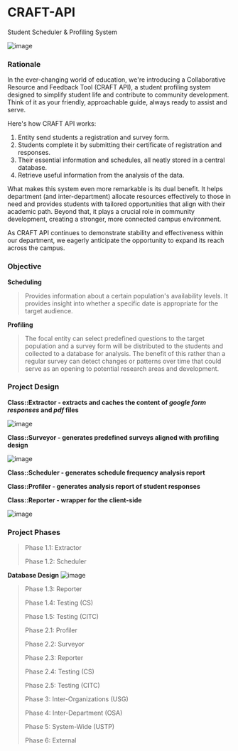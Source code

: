 # CRAFT-API
Student Scheduler &amp; Profiling System

![image](https://github.com/USTP-CSCORE/CRAFT-API/assets/26486389/efc210dc-7a39-45a6-9644-2c40d0037f77)

### Rationale

In the ever-changing world of education, we're introducing a Collaborative Resource and Feedback Tool (CRAFT API), a student profiling system designed to simplify student life and contribute to community development. Think of it as your friendly, approachable guide, always ready to assist and serve.

Here's how CRAFT API works: 
1. Entity send students a registration and survey form.
2. Students complete it by submitting their certificate of registration and responses.
3. Their essential information and schedules, all neatly stored in a central database.
4. Retrieve useful information from the analysis of the data.

What makes this system even more remarkable is its dual benefit. It helps department (and inter-department) allocate resources effectively to those in need and provides students with tailored opportunities that align with their academic path. Beyond that, it plays a crucial role in community development, creating a stronger, more connected campus environment.

As CRAFT API continues to demonstrate stability and effectiveness within our department, we eagerly anticipate the opportunity to expand its reach across the campus.

### Objective

**Scheduling**
> Provides information about a certain population's availability levels. It provides insight into whether a specific date is appropriate for the target audience.

**Profiling**
> The focal entity can select predefined questions to the target population and a survey form will be distributed to the students and collected to a database for analysis. The benefit of this rather than a regular survey can detect changes or patterns over time that could serve as an opening to potential research areas and development.


### Project Design

**Class::Extractor - extracts and caches the content of _google form responses_ and _pdf_ files**

![image](https://github.com/USTP-CSCORE/CRAFT-API/assets/26486389/a53955ef-afc9-4c90-9ff4-89a9bd444144)

**Class::Surveyor - generates predefined surveys aligned with profiling design**

![image](https://github.com/USTP-CSCORE/CRAFT-API/assets/26486389/180e87a8-88aa-4270-a7a1-81c4019b32bf)

**Class::Scheduler - generates schedule frequency analysis report**

**Class::Profiler  - generates analysis report of student responses**

**Class::Reporter  - wrapper for the client-side**

![image](https://github.com/USTP-CSCORE/CRAFT-API/assets/26486389/96b282d6-9ee4-426b-81f4-9037a6cdaae8)


### Project Phases
> Phase 1.1: Extractor
> 
> Phase 1.2: Scheduler

**Database Design**
![image](https://github.com/USTP-CSCORE/CRAFT-API/assets/26486389/099ac883-cb2e-4074-ae3f-d53e774e6a7e)

> Phase 1.3: Reporter
> 
> Phase 1.4: Testing           (CS)
> 
> Phase 1.5: Testing           (CITC)
> 
> Phase 2.1: Profiler
> 
> Phase 2.2: Surveyor
> 
> Phase 2.3: Reporter
> 
> Phase 2.4: Testing           (CS)
> 
> Phase 2.5: Testing           (CITC)
> 
> Phase 3: Inter-Organizations (USG)
> 
> Phase 4: Inter-Department    (OSA)
> 
> Phase 5: System-Wide         (USTP)
> 
> Phase 6: External
